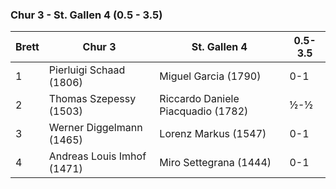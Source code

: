 ### Chur 3 - St. Gallen 4 (0.5 - 3.5)

| Brett | Chur 3                     | St. Gallen 4                       | 0.5-3.5 |
|-------|----------------------------|------------------------------------|---------|
| 1     | Pierluigi Schaad (1806)    | Miguel Garcia (1790)               | 0-1     |
| 2     | Thomas Szepessy (1503)     | Riccardo Daniele Piacquadio (1782) | ½-½     |
| 3     | Werner Diggelmann (1465)   | Lorenz Markus (1547)               | 0-1     |
| 4     | Andreas Louis Imhof (1471) | Miro Settegrana (1444)             | 0-1     |
